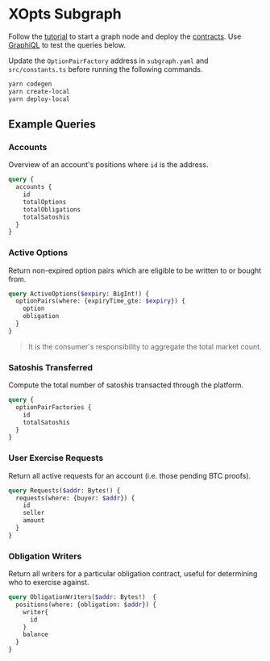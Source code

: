 # XOpts Subgraph

Follow the [tutorial](https://thegraph.com/docs/quick-start#local-development) to start a graph node and deploy the [contracts](https://github.com/interlay/xopts).
Use [GraphiQL](https://github.com/graphql/graphiql) to test the queries below.

Update the `OptionPairFactory` address in `subgraph.yaml` and `src/constants.ts` before running the following commands.

```bash
yarn codegen
yarn create-local
yarn deploy-local
```

## Example Queries

### Accounts

Overview of an account's positions where `id` is the address.

```graphql
query {
  accounts {
    id
    totalOptions
    totalObligations
    totalSatoshis
  }
}
```

### Active Options

Return non-expired option pairs which are eligible to be written to or bought from.

```graphql
query ActiveOptions($expiry: BigInt!) {
  optionPairs(where: {expiryTime_gte: $expiry}) {
    option
    obligation
  }
}
```

> It is the consumer's responsibility to aggregate the total market count.

### Satoshis Transferred

Compute the total number of satoshis transacted through the platform.

```graphql
query {
  optionPairFactories {
    id
    totalSatoshis
  }
}
```

### User Exercise Requests

Return all active requests for an account (i.e. those pending BTC proofs).

```graphql
query Requests($addr: Bytes!) {
  requests(where: {buyer: $addr}) {
    id
    seller
    amount
  }
}
```

### Obligation Writers

Return all writers for a particular obligation contract, useful for determining who to exercise against.

```graphql
query ObligationWriters($addr: Bytes!)  {
  positions(where: {obligation: $addr}) {
    writer{
      id
    }
    balance
  }
}
```
